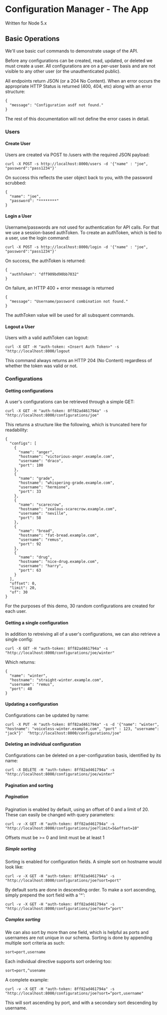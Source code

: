 # Configuration Manager - The App
Written for Node 5.x

## Basic Operations

We'll use basic curl commands to demonstrate usage of the API. 

Before any configurations can be created, read, updated, or deleted we must create a user. All configurations are on a per-user basis and are not visible to any other user (or the unauthenticated public).

All endpoints return JSON (or a 204 No Content). When an error occurs the appropriate HTTP Status is returned (400, 404, etc) along with an error structure:

```
{
  "message": "Configuration asdf not found."
}
```

The rest of this documentation will not define the error cases in detail.

### Users

#### Create  User
Users are created via POST to /users with the required JSON payload:

```curl -X POST -s http://localhost:8000/users -d '{"name" : "joe", "password":"pass1234"}'```

On success this reflects the user object back to you, with the password scrubbed: 

```
{
  "name": "joe",
  "password": "********"
}
```
#### Login a User
Username/passwords are not used for authentication for API calls.  For that we use a session-based authToken.  To create an authToken, which is tied to a user, use the login command:

```
curl -X POST -s http://localhost:8000/login -d '{"name" : "joe", "password":"pass1234"}'
```

On success, the authToken is returned:

```
{
  "authToken": "dff909bd90bb7032"
}
```

On failure, an HTTP 400 + error message is returned 
```
{
  "message": "Username/password combination not found."
}
```
The authToken value will be used for all subsquent commands.

#### Logout a User
Users with a valid authToken can logout:

```
curl -X GET -H "auth-token: <Insert Auth Token>" -s "http://localhost:8000/logout
```

This command always returns an HTTP 204 (No Content) regardless of whether the token was valid or not.

### Configurations

#### Getting configurations
A user's configurations can be retrieved through a simple GET:

```
curl -X GET -H "auth-token: 8ff82ad461794a" -s "http://localhost:8000/configurations/joe"
```

This returns a structure like the following, which is truncated here for readability:
```
{
  "configs": [
    {
      "name": "anger",
      "hostname": "victorious-anger.example.com",
      "username": "draco",
      "port": 100
    },
    {
      "name": "grade",
      "hostname": "whispering-grade.example.com",
      "username": "hermione",
      "port": 33
    },
    {
      "name": "scarecrow",
      "hostname": "zealous-scarecrow.example.com",
      "username": "neville",
      "port": 58
    },
    {
      "name": "bread",
      "hostname": "fat-bread.example.com",
      "username": "remus",
      "port": 92
    },
    {
      "name": "drug",
      "hostname": "nice-drug.example.com",
      "username": "harry",
      "port": 63
    }
  ],
  "offset": 0,
  "limit": 20,
  "of": 30
}
```

For the purposes of this demo, 30 random configurations are created for each user.

#### Getting a single configuration
In addition to retreiving all of a user's configurations, we can also retrieve a single config:

```
curl -X GET -H "auth-token: 8ff82ad461794a" -s "http://localhost:8000/configurations/joe/winter"
```

Which returns:

```
{
  "name": "winter",
  "hostname": "straight-winter.example.com",
  "username": "remus",
  "port": 48
}
```

#### Updating a configuration
Configurations can be updated by name:

```
curl -X PUT -H "auth-token: 8ff82ad461794a" -s -d '{"name": "winter", "hostname": "voiceless-winter.example.com", "port" : 123, "username": "jack"}'  "http://localhost:8000/configurations/joe"
```

#### Deleting an individual configuration
Configurations can be deleted on a per-configuration basis, identified by its name:

```
curl -X DELETE -H "auth-token: 8ff82ad461794a" -s  "http://localhost:8000/configurations/joe/winter"
```

#### Pagination and sorting

##### Pagination

Pagination is enabled by default, using an offset of 0 and a limit of 20. These can easily be changed with query parameters:

```
curl -v -X GET -H "auth-token: 8ff82ad461794a" -s "http://localhost:8000/configurations/joe?limit=5&offset=10"
```

Offsets must be >= 0 and limit must be at least 1

##### Simple sorting
Sorting is enabled for configuration fields.  A simple sort on hostname would look like:

```
curl -v -X GET -H "auth-token: 8ff82ad461794a" -s "http://localhost:8000/configurations/joe?sort=port"
```

By default sorts are done in descending order.  To make a sort ascending, simply prepend the sort field with a '^':

```
curl -v -X GET -H "auth-token: 8ff82ad461794a" -s "http://localhost:8000/configurations/joe?sort=^port"
```

##### Complex sorting
We can also sort by more than one field, which is helpful as ports and usernames are not unique in our schema. Sorting is done by appending multiple sort criteria as such:

```
sort=port,username
```

Each individual directive supports sort ordering too:

```
sort=port,^usename
```

A complete example:

```
curl -v -X GET -H "auth-token: 8ff82ad461794a" -s "http://localhost:8000/configurations/joe?sort=^port,username"
```

This will sort ascending by port, and with a secondary sort descending by username.


